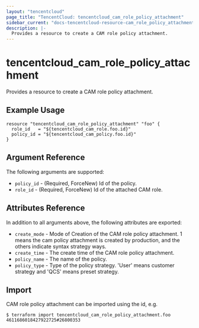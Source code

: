 ```yaml
---
layout: "tencentcloud"
page_title: "TencentCloud: tencentcloud_cam_role_policy_attachment"
sidebar_current: "docs-tencentcloud-resource-cam_role_policy_attachment"
description: |-
  Provides a resource to create a CAM role policy attachment.
---
```


# tencentcloud_cam_role_policy_attachment

Provides a resource to create a CAM role policy attachment.

## Example Usage

```hcl
resource "tencentcloud_cam_role_policy_attachment" "foo" {
  role_id   = "${tencentcloud_cam_role.foo.id}"
  policy_id = "${tencentcloud_cam_policy.foo.id}"
}
```

## Argument Reference

The following arguments are supported:

* `policy_id` - (Required, ForceNew) Id of the policy.
* `role_id` - (Required, ForceNew) Id of the attached CAM role.

## Attributes Reference

In addition to all arguments above, the following attributes are exported:

* `create_mode` - Mode of Creation of the CAM role policy attachment. 1 means the cam policy attachment is created by production, and the others indicate syntax strategy ways.
* `create_time` - The create time of the CAM role policy attachment.
* `policy_name` - The name of the policy.
* `policy_type` - Type of the policy strategy. 'User' means customer strategy and 'QCS' means preset strategy.


## Import

CAM role policy attachment can be imported using the id, e.g.

```
$ terraform import tencentcloud_cam_role_policy_attachment.foo 4611686018427922725#26800353
```

